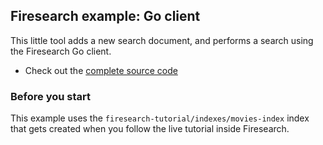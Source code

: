 ## Firesearch example: Go client

This little tool adds a new search document, and performs a search using the
Firesearch Go client.

* Check out the [complete source code](https://github.com/pacedotdev/firesearch-sdk/blob/main/examples/go-client/main.go)

### Before you start

This example uses the `firesearch-tutorial/indexes/movies-index` index that gets created when you follow the live tutorial inside Firesearch.
